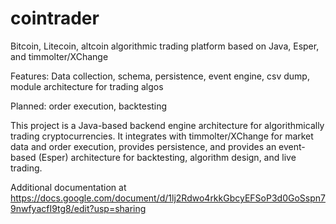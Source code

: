 cointrader
==========

Bitcoin, Litecoin, altcoin algorithmic trading platform based on Java, Esper, and timmolter/XChange

Features:
Data collection, schema, persistence, event engine, csv dump, module architecture for trading algos

Planned:
order execution, backtesting

This project is a Java-based backend engine architecture for algorithmically trading cryptocurrencies.
It integrates with timmolter/XChange for market data and order execution, provides persistence, 
and provides an event-based (Esper) architecture for backtesting, algorithm design, and live trading.

Additional documentation at
https://docs.google.com/document/d/1lj2Rdwo4rkkGbcyEFSoP3d0GoSspn79nwfyacfI9tg8/edit?usp=sharing

